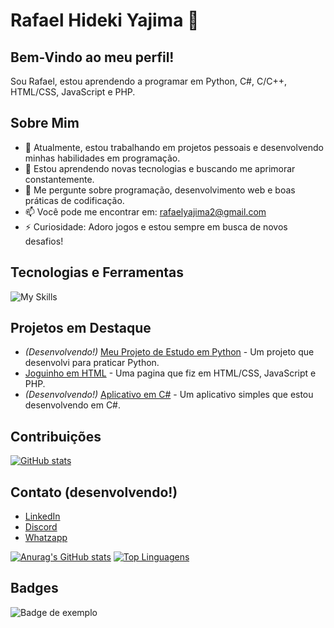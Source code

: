 # Rafael Hideki Yajima 👋

## Bem-Vindo ao meu perfil!
Sou Rafael, estou aprendendo a programar em Python, C#, C/C++, HTML/CSS, JavaScript e PHP.

## Sobre Mim
- 🔭 Atualmente, estou trabalhando em projetos pessoais e desenvolvendo minhas habilidades em programação.
- 🌱 Estou aprendendo novas tecnologias e buscando me aprimorar constantemente.
- 💬 Me pergunte sobre programação, desenvolvimento web e boas práticas de codificação.
- 📫 Você pode me encontrar em: [rafaelyajima2@gmail.com](mailto:rafaelyajima2@gmail.com)
- ⚡ Curiosidade: Adoro jogos e estou sempre em busca de novos desafios!

## Tecnologias e Ferramentas
![My Skills](https://skillicons.dev/icons?i=python,csharp,c,cpp,html,css,javascript,php)

## Projetos em Destaque
- *(Desenvolvendo!)* [Meu Projeto de Estudo em Python](link-do-projeto) - Um projeto que desenvolvi para praticar Python.
- [Joguinho em HTML](https://rafaelyajima.github.io/Joguinho/) - Uma pagina que fiz em HTML/CSS, JavaScript e PHP.
- *(Desenvolvendo!)* [Aplicativo em C#](link-do-projeto) - Um aplicativo simples que estou desenvolvendo em C#.

## Contribuições
[![GitHub stats](https://github-readme-stats.vercel.app/api?username=rafaelyajima&show_icons=true&theme=radical)](https://github.com/rafaelyajima)

## Contato (desenvolvendo!)
- [LinkedIn](link-do-linkedin)
- [Discord](link-do-discord)
- [Whatzapp](link-do-whatzapp)

[![Anurag's GitHub stats](https://github-readme-stats.vercel.app/api?username=rafaelyajima&show_icons=true&theme=radical)](https://github.com/rafaelyajima)
[![Top Linguagens](https://github-readme-stats.vercel.app/api/top-langs/?username=rafaelyajima&layout=compact&theme=radical)](https://github.com/rafaelyajima)

## Badges
![Badge de exemplo](https://img.shields.io/badge/Status-Ativo-brightgreen)